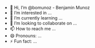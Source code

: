 - 👋 Hi, I’m @bomunoz - Benjamin Munoz
- 👀 I’m interested in ...
- 🌱 I’m currently learning ...
- 💞️ I’m looking to collaborate on ...
- 📫 How to reach me ...
- 😄 Pronouns: ...
- ⚡ Fun fact: ...

<!---
bomunoz/bomunoz is a ✨ special ✨ repository because its `README.md` (this file) appears on your GitHub profile.
You can click the Preview link to take a look at your changes.
--->
